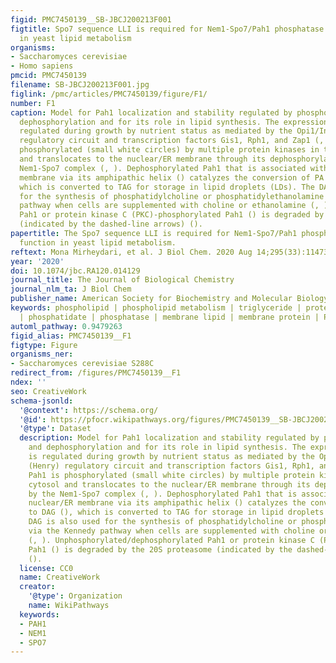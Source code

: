 ```yaml
---
figid: PMC7450139__SB-JBCJ200213F001
figtitle: Spo7 sequence LLI is required for Nem1-Spo7/Pah1 phosphatase cascade function
  in yeast lipid metabolism
organisms:
- Saccharomyces cerevisiae
- Homo sapiens
pmcid: PMC7450139
filename: SB-JBCJ200213F001.jpg
figlink: /pmc/articles/PMC7450139/figure/F1/
number: F1
caption: Model for Pah1 localization and stability regulated by phosphorylation and
  dephosphorylation and for its role in lipid synthesis. The expression of PAH1 is
  regulated during growth by nutrient status as mediated by the Opi1/Ino2-Ino4 (Henry)
  regulatory circuit and transcription factors Gis1, Rph1, and Zap1 (, ). Pah1 is
  phosphorylated (small white circles) by multiple protein kinases in the cytosol
  and translocates to the nuclear/ER membrane through its dephosphorylation by the
  Nem1-Spo7 complex (, ). Dephosphorylated Pah1 that is associated with the nuclear/ER
  membrane via its amphipathic helix () catalyzes the conversion of PA to DAG (),
  which is converted to TAG for storage in lipid droplets (LDs). The DAG is also used
  for the synthesis of phosphatidylcholine or phosphatidylethanolamine via the Kennedy
  pathway when cells are supplemented with choline or ethanolamine (, ). Unphosphorylated/dephosphorylated
  Pah1 or protein kinase C (PKC)-phosphorylated Pah1 () is degraded by the 20S proteasome
  (indicated by the dashed-line arrows) ().
papertitle: The Spo7 sequence LLI is required for Nem1-Spo7/Pah1 phosphatase cascade
  function in yeast lipid metabolism.
reftext: Mona Mirheydari, et al. J Biol Chem. 2020 Aug 14;295(33):11473-11485.
year: '2020'
doi: 10.1074/jbc.RA120.014129
journal_title: The Journal of Biological Chemistry
journal_nlm_ta: J Biol Chem
publisher_name: American Society for Biochemistry and Molecular Biology
keywords: phospholipid | phospholipid metabolism | triglyceride | protein phosphatase
  | phosphatidate | phosphatase | membrane lipid | membrane protein | PA phosphatase
automl_pathway: 0.9479263
figid_alias: PMC7450139__F1
figtype: Figure
organisms_ner:
- Saccharomyces cerevisiae S288C
redirect_from: /figures/PMC7450139__F1
ndex: ''
seo: CreativeWork
schema-jsonld:
  '@context': https://schema.org/
  '@id': https://pfocr.wikipathways.org/figures/PMC7450139__SB-JBCJ200213F001.html
  '@type': Dataset
  description: Model for Pah1 localization and stability regulated by phosphorylation
    and dephosphorylation and for its role in lipid synthesis. The expression of PAH1
    is regulated during growth by nutrient status as mediated by the Opi1/Ino2-Ino4
    (Henry) regulatory circuit and transcription factors Gis1, Rph1, and Zap1 (, ).
    Pah1 is phosphorylated (small white circles) by multiple protein kinases in the
    cytosol and translocates to the nuclear/ER membrane through its dephosphorylation
    by the Nem1-Spo7 complex (, ). Dephosphorylated Pah1 that is associated with the
    nuclear/ER membrane via its amphipathic helix () catalyzes the conversion of PA
    to DAG (), which is converted to TAG for storage in lipid droplets (LDs). The
    DAG is also used for the synthesis of phosphatidylcholine or phosphatidylethanolamine
    via the Kennedy pathway when cells are supplemented with choline or ethanolamine
    (, ). Unphosphorylated/dephosphorylated Pah1 or protein kinase C (PKC)-phosphorylated
    Pah1 () is degraded by the 20S proteasome (indicated by the dashed-line arrows)
    ().
  license: CC0
  name: CreativeWork
  creator:
    '@type': Organization
    name: WikiPathways
  keywords:
  - PAH1
  - NEM1
  - SPO7
---
```

